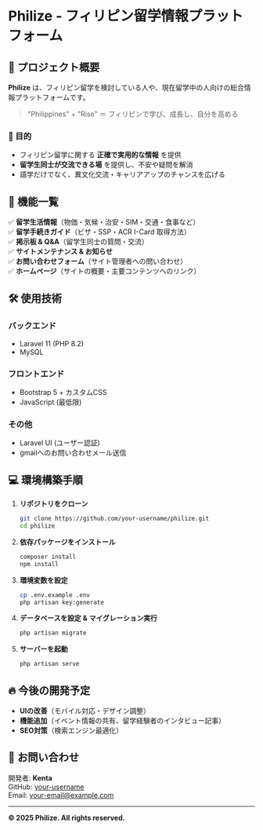 # Philize - フィリピン留学情報プラットフォーム

## 🚀 プロジェクト概要
**Philize** は、フィリピン留学を検討している人や、現在留学中の人向けの総合情報プラットフォームです。

> "Philippines" + "Rise" ＝ フィリピンで学び、成長し、自分を高める

### **🎯 目的**
- フィリピン留学に関する **正確で実用的な情報** を提供
- **留学生同士が交流できる場** を提供し、不安や疑問を解消
- 語学だけでなく、異文化交流・キャリアアップのチャンスを広げる

## 📌 機能一覧
✅ **留学生活情報**（物価・気候・治安・SIM・交通・食事など）  
✅ **留学手続きガイド**（ビザ・SSP・ACR I-Card 取得方法）  
✅ **掲示板 & Q&A**（留学生同士の質問・交流）  
✅ **サイトメンテナンス & お知らせ**  
✅ **お問い合わせフォーム**（サイト管理者への問い合わせ）  
✅ **ホームページ**（サイトの概要・主要コンテンツへのリンク）

## 🛠 使用技術
### **バックエンド**
- Laravel 11 (PHP 8.2)
- MySQL

### **フロントエンド**
- Bootstrap 5 + カスタムCSS
- JavaScript (最低限)

### **その他**
- Laravel UI (ユーザー認証)
- gmailへのお問い合わせメール送信

## 💻 環境構築手順
1. **リポジトリをクローン**
   ```sh
   git clone https://github.com/your-username/philize.git
   cd philize
   ```
2. **依存パッケージをインストール**
   ```sh
   composer install
   npm install
   ```
3. **環境変数を設定**
   ```sh
   cp .env.example .env
   php artisan key:generate
   ```
4. **データベースを設定 & マイグレーション実行**
   ```sh
   php artisan migrate
   ```
5. **サーバーを起動**
   ```sh
   php artisan serve
   ```

## 🔥 今後の開発予定
- **UIの改善**（モバイル対応・デザイン調整）
- **機能追加**（イベント情報の共有、留学経験者のインタビュー記事）
- **SEO対策**（検索エンジン最適化）

## 📩 お問い合わせ
開発者: **Kenta**  
GitHub: [your-username](https://github.com/your-username)  
Email: your-email@example.com  

---
**© 2025 Philize. All rights reserved.**
